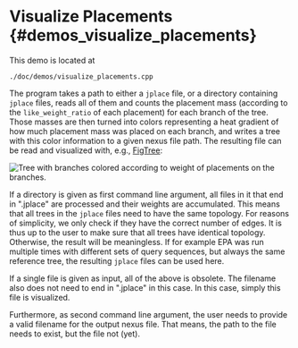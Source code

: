 Visualize Placements {#demos_visualize_placements}
===========

This demo is located at

    ./doc/demos/visualize_placements.cpp

The program takes a path to either a `jplace` file, or a directory containing `jplace` files, reads
all of them and counts the placement mass (according to the `like_weight_ratio` of each placement)
for each branch of the tree. Those masses are then turned into colors representing a heat
gradient of how much placement mass was placed on each branch, and writes a tree with this
color information to a given nexus file path. The resulting file can be read and visualized
with, e.g., [FigTree](http://tree.bio.ed.ac.uk/software/figtree/):

![Tree with branches colored according to weight of placements on the branches.](visualize_placements.png)

If a directory is given as first command line argument, all files in it that end in ".jplace"
are processed and their weights are accumulated. This means that all trees in the `jplace` files
need to have the same topology. For reasons of simplicity, we only check if they have the correct
number of edges. It is thus up to the user to make sure that all trees have identical topology.
Otherwise, the result will be meaningless. If for example EPA was run multiple times with different
sets of query sequences, but always the same reference tree, the resulting `jplace` files can be
used here.

If a single file is given as input, all of the above is obsolete. The filename also
does not need to end in ".jplace" in this case. In this case, simply this file is visualized.

Furthermore, as second command line argument, the user needs to provide a valid filename for the
output nexus file. That means, the path to the file needs to exist, but the file not (yet).
